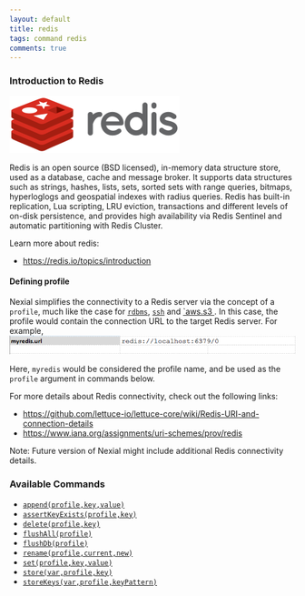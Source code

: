 ```yaml
---
layout: default
title: redis
tags: command redis
comments: true
---
```



### Introduction to Redis
![](image/redis_01.png)

Redis is an open source (BSD licensed), in-memory data structure store, used as a database, cache and message broker. 
It supports data structures such as strings, hashes, lists, sets, sorted sets with range queries, bitmaps, 
hyperloglogs and geospatial indexes with radius queries. Redis has built-in replication, Lua scripting, LRU eviction, 
transactions and different levels of on-disk persistence, and provides high availability via Redis Sentinel and 
automatic partitioning with Redis Cluster.

Learn more about redis:
- <a href="https://redis.io/topics/introduction" class="external-link" target="_nexial_link">https://redis.io/topics/introduction</a>


#### Defining profile
Nexial simplifies the connectivity to a Redis server via the concept of a `profile`, much like the case for 
[`rdbms`](../rdbms), [`ssh`](../ssh) and [`aws.s3 ](../aws.s3).  In this case, the profile would contain the connection
URL to the target Redis server.  For example,<br/>
![](image/redis_02.png)<br/>

Here, `myredis` would be considered the profile name, and be used as the `profile` argument in commands below.

For more details about Redis connectivity, check out the following links:
- <a href="https://github.com/lettuce-io/lettuce-core/wiki/Redis-URI-and-connection-details" class="external-link" target="_nexial_link">https://github.com/lettuce-io/lettuce-core/wiki/Redis-URI-and-connection-details</a>
- <a href="https://www.iana.org/assignments/uri-schemes/prov/redis" class="external-link" target="_nexial_link">https://www.iana.org/assignments/uri-schemes/prov/redis</a>

Note: Future version of Nexial might include additional Redis connectivity details.
  

### Available Commands
- [`append(profile,key,value)`](append(profile,key,value))
- [`assertKeyExists(profile,key)`](assertKeyExists(profile,key))
- [`delete(profile,key)`](delete(profile,key))
- [`flushAll(profile)`](flushAll(profile))
- [`flushDb(profile)`](flushDb(profile))
- [`rename(profile,current,new)`](rename(profile,current,new))
- [`set(profile,key,value)`](set(profile,key,value))
- [`store(var,profile,key)`](store(var,profile,key))
- [`storeKeys(var,profile,keyPattern)`](storeKeys(var,profile,keyPattern))

